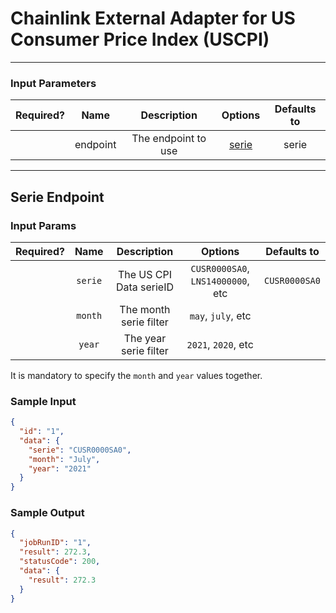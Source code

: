# Chainlink External Adapter for US Consumer Price Index (USCPI)

---

### Input Parameters

| Required? |   Name   |     Description     |         Options          | Defaults to |
| :-------: | :------: | :-----------------: | :----------------------: | :---------: |
|           | endpoint | The endpoint to use | [serie](#Serie-Endpoint) |    serie    |

---

## Serie Endpoint

### Input Params

| Required? |  Name   |       Description       |              Options              |  Defaults to  |
| :-------: | :-----: | :---------------------: | :-------------------------------: | :-----------: |
|           | `serie` | The US CPI Data serieID | `CUSR0000SA0`, `LNS14000000`, etc | `CUSR0000SA0` |
|           | `month` | The month serie filter  |        `may`, `july`, etc         |               |
|           | `year`  |  The year serie filter  |        `2021`, `2020`, etc        |               |

It is mandatory to specify the `month` and `year` values together.

### Sample Input

```json
{
  "id": "1",
  "data": {
    "serie": "CUSR0000SA0",
    "month": "July",
    "year": "2021"
  }
}
```

### Sample Output

```json
{
  "jobRunID": "1",
  "result": 272.3,
  "statusCode": 200,
  "data": {
    "result": 272.3
  }
}
```
